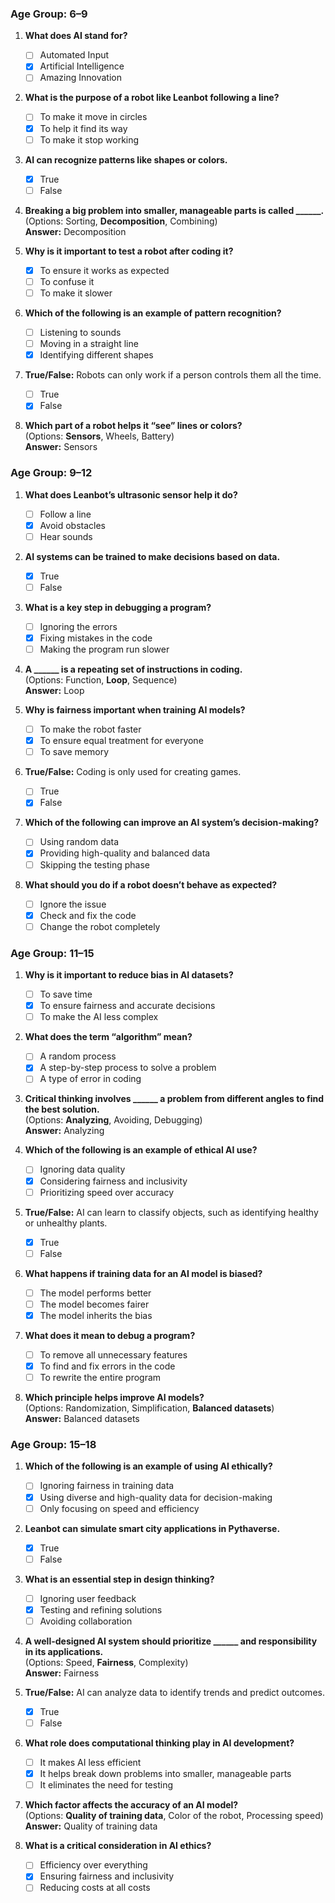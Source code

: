 ### Age Group: 6–9

1. **What does AI stand for?**  
   - [ ] Automated Input  
   - [x] Artificial Intelligence  
   - [ ] Amazing Innovation  

2. **What is the purpose of a robot like Leanbot following a line?**  
   - [ ] To make it move in circles  
   - [x] To help it find its way  
   - [ ] To make it stop working  

3. **AI can recognize patterns like shapes or colors.**  
   - [x] True  
   - [ ] False  

4. **Breaking a big problem into smaller, manageable parts is called ______.**  
   (Options: Sorting, **Decomposition**, Combining)  
   **Answer:** Decomposition  

5. **Why is it important to test a robot after coding it?**  
   - [x] To ensure it works as expected  
   - [ ] To confuse it  
   - [ ] To make it slower  

6. **Which of the following is an example of pattern recognition?**  
   - [ ] Listening to sounds  
   - [ ] Moving in a straight line  
   - [x] Identifying different shapes  

7. **True/False:** Robots can only work if a person controls them all the time.  
   - [ ] True  
   - [x] False  

8. **Which part of a robot helps it “see” lines or colors?**  
   (Options: **Sensors**, Wheels, Battery)  
   **Answer:** Sensors  

### Age Group: 9–12

1. **What does Leanbot’s ultrasonic sensor help it do?**  
   - [ ] Follow a line  
   - [x] Avoid obstacles  
   - [ ] Hear sounds  

2. **AI systems can be trained to make decisions based on data.**  
   - [x] True  
   - [ ] False  

3. **What is a key step in debugging a program?**  
   - [ ] Ignoring the errors  
   - [x] Fixing mistakes in the code  
   - [ ] Making the program run slower  

4. **A ______ is a repeating set of instructions in coding.**  
   (Options: Function, **Loop**, Sequence)  
   **Answer:** Loop  

5. **Why is fairness important when training AI models?**  
   - [ ] To make the robot faster  
   - [x] To ensure equal treatment for everyone  
   - [ ] To save memory  

6. **True/False:** Coding is only used for creating games.  
   - [ ] True  
   - [x] False  

7. **Which of the following can improve an AI system’s decision-making?**  
   - [ ] Using random data  
   - [x] Providing high-quality and balanced data  
   - [ ] Skipping the testing phase  

8. **What should you do if a robot doesn’t behave as expected?**  
   - [ ] Ignore the issue  
   - [x] Check and fix the code  
   - [ ] Change the robot completely  

### Age Group: 11–15

1. **Why is it important to reduce bias in AI datasets?**  
   - [ ] To save time  
   - [x] To ensure fairness and accurate decisions  
   - [ ] To make the AI less complex  

2. **What does the term “algorithm” mean?**  
   - [ ] A random process  
   - [x] A step-by-step process to solve a problem  
   - [ ] A type of error in coding  

3. **Critical thinking involves ______ a problem from different angles to find the best solution.**  
   (Options: **Analyzing**, Avoiding, Debugging)  
   **Answer:** Analyzing  

4. **Which of the following is an example of ethical AI use?**  
   - [ ] Ignoring data quality  
   - [x] Considering fairness and inclusivity  
   - [ ] Prioritizing speed over accuracy  

5. **True/False:** AI can learn to classify objects, such as identifying healthy or unhealthy plants.  
   - [x] True  
   - [ ] False  

6. **What happens if training data for an AI model is biased?**  
   - [ ] The model performs better  
   - [ ] The model becomes fairer  
   - [x] The model inherits the bias  

7. **What does it mean to debug a program?**  
   - [ ] To remove all unnecessary features  
   - [x] To find and fix errors in the code  
   - [ ] To rewrite the entire program  

8. **Which principle helps improve AI models?**  
   (Options: Randomization, Simplification, **Balanced datasets**)  
   **Answer:** Balanced datasets  

### Age Group: 15–18

1. **Which of the following is an example of using AI ethically?**  
   - [ ] Ignoring fairness in training data  
   - [x] Using diverse and high-quality data for decision-making  
   - [ ] Only focusing on speed and efficiency  

2. **Leanbot can simulate smart city applications in Pythaverse.**  
   - [x] True  
   - [ ] False  

3. **What is an essential step in design thinking?**  
   - [ ] Ignoring user feedback  
   - [x] Testing and refining solutions  
   - [ ] Avoiding collaboration  

4. **A well-designed AI system should prioritize ______ and responsibility in its applications.**  
   (Options: Speed, **Fairness**, Complexity)  
   **Answer:** Fairness  

5. **True/False:** AI can analyze data to identify trends and predict outcomes.  
   - [x] True  
   - [ ] False  

6. **What role does computational thinking play in AI development?**  
   - [ ] It makes AI less efficient  
   - [x] It helps break down problems into smaller, manageable parts  
   - [ ] It eliminates the need for testing  

7. **Which factor affects the accuracy of an AI model?**  
   (Options: **Quality of training data**, Color of the robot, Processing speed)  
   **Answer:** Quality of training data  

8. **What is a critical consideration in AI ethics?**  
   - [ ] Efficiency over everything  
   - [x] Ensuring fairness and inclusivity  
   - [ ] Reducing costs at all costs  
